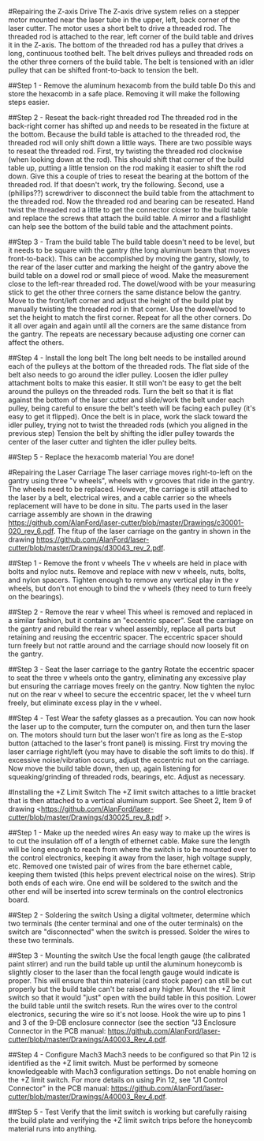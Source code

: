 #Repairing the Z-axis Drive
The Z-axis drive system relies on a stepper motor mounted near the laser tube in the upper, left, back corner of the laser cutter.  The motor uses a short belt to drive a threaded rod.  The threaded rod is attached to the rear, left corner of the build table and drives it in the Z-axis.  The bottom of the threaded rod has a pulley that drives a long, continuous toothed belt.  The belt drives pulleys and threaded rods on the other three corners of the build table.  The belt is tensioned with an idler pulley that can be shifted front-to-back to tension the belt.

##Step 1 - Remove the aluminum hexacomb from the build table
Do this and store the hexacomb in a safe place.  Removing it will make the following steps easier.

##Step 2 - Reseat the back-right threaded rod
The threaded rod in the back-right corner has shifted up and needs to be reseated in the fixture at the bottom.  Because the build table is attached to the threaded rod, the threaded rod will only shift down a little ways.  There are two possible ways to reseat the threaded rod.  First, try twisting the threaded rod clockwise (when looking down at the rod).  This should shift that corner of the build table up, putting a little tension on the rod making it easier to shift the rod down.  Give this a couple of tries to reseat the bearing at the bottom of the threaded rod.  If that doesn't work, try the following.  Second, use a (phillips??) screwdriver to disconnect the build table from the attachment to the threaded rod.  Now the threaded rod and bearing can be reseated.  Hand twist the threaded rod a little to get the connector closer to the build table and replace the screws that attach the build table.  A mirror and a flashlight can help see the bottom of the build table and the attachment points.

##Step 3 - Tram the build table
The build table doesn't need to be level, but it needs to be square with the gantry (the long aluminum beam that moves front-to-back).  This can be accomplished by moving the gantry, slowly, to the rear of the laser cutter and marking the height of the gantry above the build table on a dowel rod or small piece of wood.  Make the measurement close to the left-rear threaded rod.  The dowel/wood with be your measuring stick to get the other three corners the same distance below the gantry. Move to the front/left corner and adjust the height of the build plat by manually twisting the threaded rod in that corner.  Use the dowel/wood to set the height to match the first corner.  Repeat for all the other corners.  Do it all over again and again until all the corners are the same distance from the gantry.  The repeats are necessary because adjusting one corner can affect the others.

##Step 4 - Install the long belt
The long belt needs to be installed around each of the pulleys at the bottom of the threaded rods.  The flat side of the belt also needs to go around the idler pulley.  Loosen the idler pulley attachment bolts to make this easier.  It still won't be easy to get the belt around the pulleys on the threaded rods.  Turn the belt so that it is flat against the bottom of the laser cutter and slide/work the belt under each pulley, being careful to ensure the belt's teeth will be facing each pulley (it's easy to get it flipped).  Once the belt is in place, work the slack toward the idler pulley, trying not to twist the threaded rods (which you aligned in the previous step) Tension the belt by shifting the idler pulley towards the center of the laser cutter and tighten the idler pulley belts.  

##Step 5 - Replace the hexacomb material
You are done!

#Repairing the Laser Carriage
The laser carriage moves right-to-left on the gantry using three "v wheels", wheels with v grooves that ride in the gantry.  The wheels need to be replaced.  However, the carriage is still attached to the laser by a belt, electrical wires, and a cable carrier so the wheels replacement will have to be done in situ.  The parts used in the laser carriage assembly are shown in the drawing <https://github.com/AlanFord/laser-cutter/blob/master/Drawings/c30001-020_rev_6.pdf>.
The fitup of the laser carriage on the gantry in shown in the drawing
<https://github.com/AlanFord/laser-cutter/blob/master/Drawings/d30043_rev_2.pdf>.

##Step 1 - Remove the front v wheels
The v wheels are held in place with bolts and nyloc nuts.  Remove and replace with new v wheels, nuts, bolts, and nylon spacers. Tighten enough to remove any vertical play in the v wheels, but don't not enough to bind the v wheels (they need to turn freely on the bearings).

##Step 2 - Remove the rear v wheel
This wheel is removed and replaced in a similar fashion, but it contains an "eccentric spacer".  Seat the carriage on the gantry and rebuild the rear v wheel assembly, replace all parts but retaining and reusing the eccentric spacer.  The eccentric spacer should turn freely but not rattle around and the carriage should now loosely fit on the gantry.

##Step 3 - Seat the laser carriage to the gantry
Rotate the eccentric spacer to seat the three v wheels onto the gantry, eliminating any excessive play but ensuring the carriage moves freely on the gantry. Now tighten the nyloc nut on the rear v wheel to secure the eccentric spacer, let the v wheel turn freely, but eliminate excess play in the v wheel.

##Step 4 - Test
Wear the safety glasses as a precaution.  You can now hook the laser up to the computer, turn the computer on, and then turn the laser on.  The motors should turn but the laser won't fire as long as the E-stop button (attached to the laser's front panel) is missing.  First try moving the laser carriage right/left (you may have to disable the soft limits to do this).  If excessive noise/vibration occurs, adjust the eccentric nut on the carriage.  Now move the build table down, then up, again listening for squeaking/grinding of threaded rods, bearings, etc.  Adjust as necessary.

#Installing the +Z Limit Switch
The +Z limit switch attaches to a little bracket that is then attached to a vertical aluminum support.  See Sheet 2, Item 9 of drawing <https://github.com/AlanFord/laser-cutter/blob/master/Drawings/d30025_rev_8.pdf >.

##Step 1 - Make up the needed wires
An easy way to make up the wires is to cut the insulation off of a length of ethernet cable.  Make sure the length will be long enough to reach from where the switch is to be mounted over to the control electronics, keeping it away from the laser, high voltage supply, etc.  Removed one twisted pair of wires from the bare ethernet cable, keeping them twisted (this helps prevent electrical noise on the wires).  Strip both ends of each wire.  One end will be soldered to the switch and the other end will be inserted into screw terminals on the control electronics board.

##Step 2 - Soldering the switch
Using a digital voltmeter, determine which two terminals (the center terminal and one of the outer terminals) on the switch are "disconnected" when the switch is pressed.  Solder the wires to these two terminals. 

##Step 3 - Mounting the switch
Use the focal length gauge (the calibrated paint stirrer) and run the build table up until the aluminum honeycomb is slightly closer to the laser than the focal length gauge would indicate is proper.  This will ensure that thin material (card stock paper) can still be cut properly but the build table can't be raised any higher.  Mount the +Z limit switch so that it would "just" open with the build table in this position.  Lower the build table until the switch resets.  Run the wires over to the control electronics, securing the wire so it's not loose.  Hook the wire up to pins 1 and 3 of the 9-DB enclosure connector (see the section "J3 Enclosure Connector in the PCB manual: <https://github.com/AlanFord/laser-cutter/blob/master/Drawings/A40003_Rev_4.pdf>.

##Step 4 - Configure Mach3
Mach3 needs to be configured so that Pin 12 is identified as the +Z limit switch.  Must be performed by someone knowledgeable with Mach3 configuration settings.  Do not enable homing on the +Z limit switch.  For more details on using Pin 12, see "J1 Control Connector" in the PCB manual: <https://github.com/AlanFord/laser-cutter/blob/master/Drawings/A40003_Rev_4.pdf>.

##Step 5 - Test
Verify that the limit switch is working but carefully raising the build plate and verifying the +Z limit switch trips before the honeycomb material runs into anything. 
